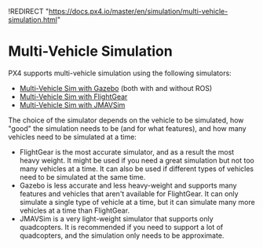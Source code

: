 !REDIRECT "https://docs.px4.io/master/en/simulation/multi-vehicle-simulation.html"

# Multi-Vehicle Simulation

PX4 supports multi-vehicle simulation using the following simulators:
- [Multi-Vehicle Sim with Gazebo](../simulation/multi_vehicle_simulation_gazebo.md) (both with and without ROS)
- [Multi-Vehicle Sim with FlightGear](../simulation/multi_vehicle_flightgear.md)
- [Multi-Vehicle Sim with JMAVSim](../simulation/multi_vehicle_jmavsim.md)

The choice of the simulator depends on the vehicle to be simulated, how "good" the simulation needs to be (and for what features), and how many vehicles need to be simulated at a time:
- FlightGear is the most accurate simulator, and as a result the most heavy weight.
  It might be used if you need a great simulation but not too many vehicles at a time.
  It can also be used if different types of vehicles need to be simulated at the same time.
- Gazebo is less accurate and less heavy-weight and supports many features and vehicles that aren't available for FlightGear.
  It can only simulate a single type of vehicle at a time, but it can simulate many more vehicles at a time than FlightGear.
- JMAVSim is a very light-weight simulator that supports only quadcopters.
  It is recommended if you need to support a lot of quadcopters, and the simulation only needs to be approximate.
